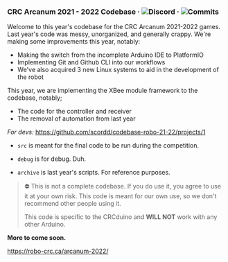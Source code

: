 ### CRC Arcanum 2021 - 2022 Codebase &middot; ![Discord](https://img.shields.io/discord/905584348739280968?label=Discord) &middot; ![Commits](https://img.shields.io/github/commit-activity/m/scordd/codebase-robo-21-22?label=Commit%20Activity)

Welcome to this year's codebase for the CRC Arcanum 2021-2022 games.
Last year's code was messy, unorganized, and generally crappy. We're making some improvements this year, notably:
- Making the switch from the incomplete Arduino IDE to PlatformIO
- Implementing Git and Github CLI into our workflows
- We've also acquired 3 new Linux systems to aid in the development of the robot

This year, we are implementing the XBee module framework to the codebase, notably;
- The code for the controller and receiver
- The removal of automation from last year

*For devs:* https://github.com/scordd/codebase-robo-21-22/projects/1
- ```src``` is meant for the final code to be run during the competition.

- ```debug``` is for debug. Duh. 

- ```archive``` is last year's scripts. For reference purposes.

> ⛔️ This is not a complete codebase. If you do use it, you agree to use it at your own risk.
>  This code is meant for our own use, so we don't recommend other people using it.
>  
>  This code is specific to the CRCduino and **WILL NOT** work with any other Arduino.

**More to come soon.**

https://robo-crc.ca/arcanum-2022/
